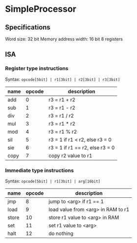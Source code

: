 # SimpleProcessor

## Specifications ##
Word size: 32 bit
Memory address width: 16 bit
8 registers

## ISA ##

### Register type instructions ###
Syntax: ```opcode[5bit] | r1[3bit] | r2[3bit] | r3[3bit]```

| name | opcode | description                     |
|------|--------|---------------------------------|
| add  | 0      | r3 = r1 + r2                    |
| sub  | 1      | r3 = r1 - r2                    |
| div  | 2      | r3 = r1 / r2                    |
| mul  | 3      | r3 = r1 * r2                    |
| mod  | 4      | r3 = r1 % r2                    |
| sil  | 5      | r3 = 1 if r1 < r2, else r3 = 0  |
| sie  | 6      | r3 = 1 if r1 == r2, else r3 = 0 |
| copy | 7      | copy r2 value to r1             |


### Immediate type instructions ###
Syntax: ```opcode[5bit] | r1[3bit] | arg[16bit]```

| name | opcode | description                     |
|------|--------|---------------------------------|
| jmp  | 8      | jump to \<arg\> if r1 == 1      |
| load | 9      | load value from \<arg\> in RAM to r1|
| store| 10     | store r1 value to \<arg\> in RAM|
| set  | 11     | set r1 value to \<arg\>         |
| halt | 12     | do nothing                      |

